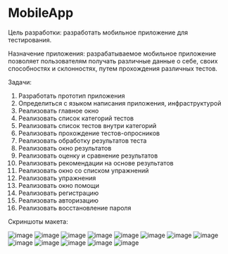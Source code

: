 ﻿# MobileApp

Цель разработки: разработать мобильное приложение для тестирования. 

Назначение приложения: разрабатываемое мобильное приложение позволяет пользователям получать различные данные о себе, своих способностях и склонностях, путем прохождения различных тестов.

Задачи: 
1.	Разработать прототип приложения
2.	Определиться с языком написания приложения, инфраструктурой
3.	Реализовать главное окно
4.	Реализовать список категорий тестов
5.	Реализовать список тестов внутри категорий
6.	Реализовать прохождение тестов-опросников 
7.	Реализовать обработку результатов теста
8.	Реализовать окно результатов 
9.	Реализовать оценку и сравнение результатов
10.	Реализовать рекомендации на основе результатов
11.	Реализовать окно со списком упражнений 
12.	Реализовать упражнения
13.	Реализовать окно помощи
14.	Реализовать регистрацию
15.	Реализовать авторизацию
16.	Реализовать восстановление пароля

Скриншоты макета:

![image](https://user-images.githubusercontent.com/94007338/195097656-6bd045c1-b8e2-4875-95e7-59516ba842f5.png)
![image](https://user-images.githubusercontent.com/94007338/195097672-31d45ab2-f6be-4b75-bf32-eb31c3983090.png)
![image](https://user-images.githubusercontent.com/94007338/195097683-97f0ef64-a96b-457c-a23f-245ca5410ef9.png)
![image](https://user-images.githubusercontent.com/94007338/195097702-a1dcee8b-4a58-4112-b3ea-0dbb6d31efde.png)
![image](https://user-images.githubusercontent.com/94007338/195097719-5d4c0936-f2c0-45fc-92a9-d2b606ced074.png)
![image](https://user-images.githubusercontent.com/94007338/195097732-763d812d-0702-4e76-8d53-392394b3dcf7.png)
![image](https://user-images.githubusercontent.com/94007338/195097747-fb0cf445-c376-489d-8309-bd3fe72f331f.png)
![image](https://user-images.githubusercontent.com/94007338/195097761-b7fda693-0a18-4ad0-9c22-84db01051426.png)
![image](https://user-images.githubusercontent.com/94007338/195097791-355ba1d3-95ca-4b4b-a344-25169fbcd1e9.png)
![image](https://user-images.githubusercontent.com/94007338/195097809-f500c642-0cd9-499b-bab6-94bdc1b138e4.png)
![image](https://user-images.githubusercontent.com/94007338/195097825-4e81e826-0ee5-45e8-8cb5-fe0556c7fead.png)
![image](https://user-images.githubusercontent.com/94007338/195097861-1fdb1d3b-3151-4e84-9543-94cec4c959fc.png)
![image](https://user-images.githubusercontent.com/94007338/195097871-3689faae-ff7e-4aea-ba42-d85d8175e917.png)





